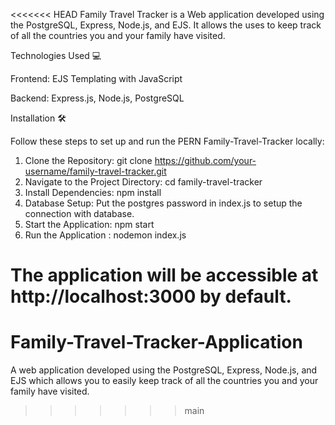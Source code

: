 <<<<<<< HEAD
Family Travel Tracker is a Web application developed using the PostgreSQL, Express, Node.js, and EJS. It allows the uses to  keep track of all the countries you and your family have visited.



Technologies Used 💻

 Frontend:
 EJS Templating with JavaScript
 
 Backend:
 Express.js, 
 Node.js, 
 PostgreSQL

Installation 🛠️

Follow these steps to set up and run the PERN Family-Travel-Tracker locally:

1. Clone the Repository:
   git clone https://github.com/your-username/family-travel-tracker.git
2. Navigate to the Project Directory:
   cd family-travel-tracker
3. Install Dependencies:
   npm install
4. Database Setup: Put the postgres password in index.js to setup the connection with database.
5. Start the Application:
   npm start
6. Run the Application :
   nodemon index.js
   
The application will be accessible at http://localhost:3000 by default.
=======
# Family-Travel-Tracker-Application
A web application developed using the PostgreSQL, Express, Node.js, and EJS which allows you to easily keep track of all the countries you and your family have visited.
>>>>>>> main
